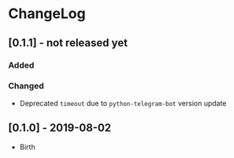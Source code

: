 # ChangeLog

## [0.1.1] - not released yet
### Added

### Changed
- Deprecated `timeout` due to `python-telegram-bot` version update

## [0.1.0] - 2019-08-02
- Birth